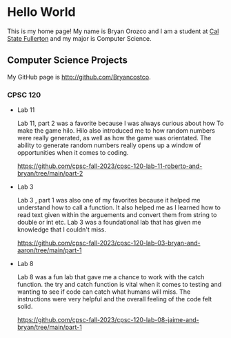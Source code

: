 # Hello World

This is my home page! My name is Bryan Orozco and I am a student at [Cal State Fullerton](http://www.fullerton.edu/) and my major is Computer Science.

## Computer Science Projects

My GitHub page is http://github.com/Bryancostco.

### CPSC 120

* Lab 11

    Lab 11, part 2 was a favorite because I was always curious about how To make the game hilo. 
    Hilo also introduced me to how random numbers were really generated, as well as how the game was 
    orientated. The ability to generate random numbers really opens up a window of opportunities when 
    it comes to coding.

    https://github.com/cpsc-fall-2023/cpsc-120-lab-11-roberto-and-bryan/tree/main/part-2

* Lab 3 

    Lab 3 , part 1 was also one of my favorites because it helped me understand how to call a function. 
    It also helped me as I learned how to read text given within the arguements and convert them from string to 
    double or int etc. Lab 3 was a foundational lab that has given me knowledge that I couldn't miss.

    https://github.com/cpsc-fall-2023/cpsc-120-lab-03-bryan-and-aaron/tree/main/part-1

* Lab 8

    Lab 8 was a fun lab that gave me a chance to work with the catch function. the try and catch function is vital when it comes
    to testing and wanting to see if code can catch what humans will miss. The instructions were very helpful and the overall feeling 
    of the code felt solid. 

    https://github.com/cpsc-fall-2023/cpsc-120-lab-08-jaime-and-bryan/tree/main/part-1